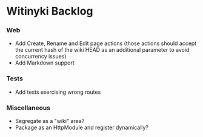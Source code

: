 # Witinyki Backlog

### Web

 - Add Create, Rename and Edit page actions (those actions should accept the current hash of the wiki HEAD as an additional parameter to avoid concurrency issues)
 - Add Markdown support

### Tests

 - Add tests exercising wrong routes
 
### Miscellaneous

 - Segregate as a "wiki" area?
 - Package as an HttpModule and register dynamically?
